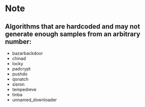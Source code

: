 # Note
## Algorithms that are hardcoded and may not generate enough samples from an arbitrary number:
- bazarbackdoor
- chinad
- locky
- padcrypt
- pushdo
- qsnatch
- sisron
- tempedreve
- tinba
- unnamed_downloader
